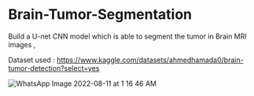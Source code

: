# Brain-Tumor-Segmentation
Build a U-net CNN model which is able to segment the tumor in Brain MRI images ,

Dataset used : 
https://www.kaggle.com/datasets/ahmedhamada0/brain-tumor-detection?select=yes

![WhatsApp Image 2022-08-11 at 1 16 46 AM](https://user-images.githubusercontent.com/91796562/184006688-80a9eccf-bf23-46ea-acb1-575541bb6df5.jpeg)

